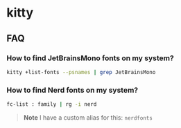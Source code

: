 # kitty

## FAQ

### How to find JetBrainsMono fonts on my system?

```sh
kitty +list-fonts --psnames | grep JetBrainsMono
```

### How to find Nerd fonts on my system?

```sh
fc-list : family | rg -i nerd
```

> **Note**
> I have a custom alias for this: `nerdfonts`